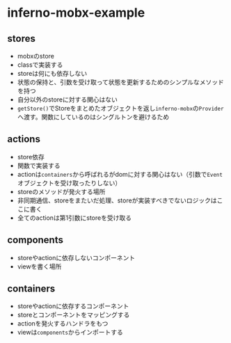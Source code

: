 # inferno-mobx-example

## stores
+ mobxのstore
+ classで実装する
+ storeは何にも依存しない
+ 状態の保持と、引数を受け取って状態を更新するためのシンプルなメソッドを持つ
+ 自分以外のstoreに対する関心はない
+ `getStore()`でStoreをまとめたオブジェクトを返し`inferno-mobx`の`Provider`へ渡す。関数にしているのはシングルトンを避けるため

## actions
+ store依存
+ 関数で実装する
+ actionは`containers`から呼ばれるがdomに対する関心はない（引数で`Event`オブジェクトを受け取ったりしない）
+ storeのメソッドが発火する場所
+ 非同期通信、storeをまたいだ処理、storeが実装すべきでないロジックはここに書く
+ 全てのactionは第1引数にstoreを受け取る

## components
+ storeやactionに依存しないコンポーネント
+ viewを書く場所

## containers
+ storeやactionに依存するコンポーネント
+ storeとコンポーネントをマッピングする
+ actionを発火するハンドラをもつ
+ viewは`components`からインポートする

